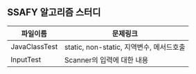 ## SSAFY 알고리즘 스터디
파일이름 |문제링크|
|-----|---|
|JavaClassTest| static, non-static, 지역변수, 메서드호출|
|InputTest| Scanner의 입력에 대한 내용 |
